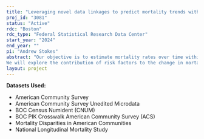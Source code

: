 ```yaml
---
title: "Leveraging novel data linkages to predict mortality trends within the US population"
proj_id: "3081"
status: "Active"
rdc: "Boston"
rdc_type: "Federal Statistical Research Data Center"
start_year: "2024"
end_year: ""
pi: "Andrew Stokes"
abstract: "Our objective is to estimate mortality rates over time within states and identify and estimate the contribution of modifiable risk factors for mortality within the US population as a whole and within population subgroups. To achieve this, we will utilize multi-year cohort data, specifically the American Community Survey (ACS) linked to Census Numident mortality follow-up data, the Mortality Disparities in American Communities (MDAC), and the National Longitudinal Mortality Study (NLMS) - each dataset has a unique combination of mortality data, risk factors, follow-up time, and sample size. The datasets will be discretized by mortality follow-up, with each year having a multi-cohort sample and corresponding survey weight adjustment. Weighted discrete time-to-event Poisson regression within an age-period-cohort analysis framework will be used to estimate yearly mortality rates.
We will explore the contribution of risk factors to the change in mortality rates over time and between birth cohorts. The large sample size of the ACS will enable us to examine more granular population subgroups, while still avoiding disclosure risk. This research will contribute to understanding mortality predictors and inform future interventions related to health and mortality across the US."
layout: project
---
```


**Datasets Used:**

  - American Community Survey 
  - American Community Survey Unedited Microdata 
  - BOC Census Numident (CNUM) 
  - BOC PIK Crosswalk American Community Survey (ACS) 
  - Mortality Disparities in American Communities 
  - National Longitudinal Mortality Study 


